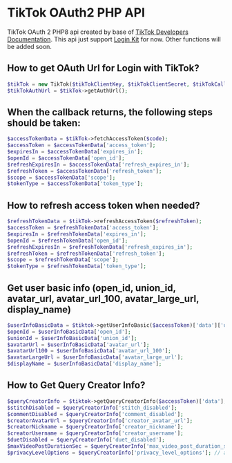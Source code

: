 # TikTok OAuth2 PHP API
TikTok OAuth 2 PHP8 api created by base of [TikTok Developers Documentation](https://developers.tiktok.com/).
This api just support [Login Kit](https://developers.tiktok.com/doc/login-kit-web/) for now. Other functions will be added soon.

## How to get OAuth Url for Login with TikTok?
```php
$tikTok = new TikTok($tikTokClientKey, $tikTokClientSecret, $tikTokCallbackUrl);
$tikTokAuthUrl = $tikTok->getAuthUrl();
```

## When the callback returns, the following steps should be taken:
```php
$accessTokenData = $tikTok->fetchAccessToken($code);
$accessToken = $accessTokenData['access_token'];
$expiresIn = $accessTokenData['expires_in'];
$openId = $accessTokenData['open_id'];
$refreshExpiresIn = $accessTokenData['refresh_expires_in'];
$refreshToken = $accessTokenData['refresh_token'];
$scope = $accessTokenData['scope'];
$tokenType = $accessTokenData['token_type'];
```

## How to refresh access token when needed?
```php
$refreshTokenData = $tikTok->refreshAccessToken($refreshToken);
$accessToken = $refreshTokenData['access_token'];
$expiresIn = $refreshTokenData['expires_in'];
$openId = $refreshTokenData['open_id'];
$refreshExpiresIn = $refreshTokenData['refresh_expires_in'];
$refreshToken = $refreshTokenData['refresh_token'];
$scope = $refreshTokenData['scope'];
$tokenType = $refreshTokenData['token_type'];
```

## Get user basic info (open_id, union_id, avatar_url, avatar_url_100, avatar_large_url, display_name)
```php
$userInfoBasicData = $tiktok->getUserInfoBasic($accessToken)['data']['user'];
$openId = $userInfoBasicData['open_id'];
$unionId = $userInfoBasicData['union_id'];
$avatarUrl = $userInfoBasicData['avatar_url'];
$avatarUrl100 = $userInfoBasicData['avatar_url_100'];
$avatarLargeUrl = $userInfoBasicData['avatar_large_url'];
$displayName = $userInfoBasicData['display_name'];
```

## How to Get Query Creator Info?
```php
$queryCreatorInfo = $tiktok->getQueryCreatorInfo($accessToken)['data'];
$stitchDisabled = $queryCreatorInfo['stitch_disabled'];
$commentDisabled = $queryCreatorInfo['comment_disabled'];
$creatorAvatarUrl = $queryCreatorInfo['creator_avatar_url'];
$creatorNickname = $queryCreatorInfo['creator_nickname'];
$creatorUsername = $queryCreatorInfo['creator_username'];
$duetDisabled = $queryCreatorInfo['duet_disabled'];
$maxVideoPostDurationSec = $queryCreatorInfo['max_video_post_duration_sec'];
$privacyLevelOptions = $queryCreatorInfo['privacy_level_options']; // array, [0]=> string(18) "PUBLIC_TO_EVERYONE" [1]=> string(21) "MUTUAL_FOLLOW_FRIENDS" [2]=> string(9) "SELF_ONLY" 
```
